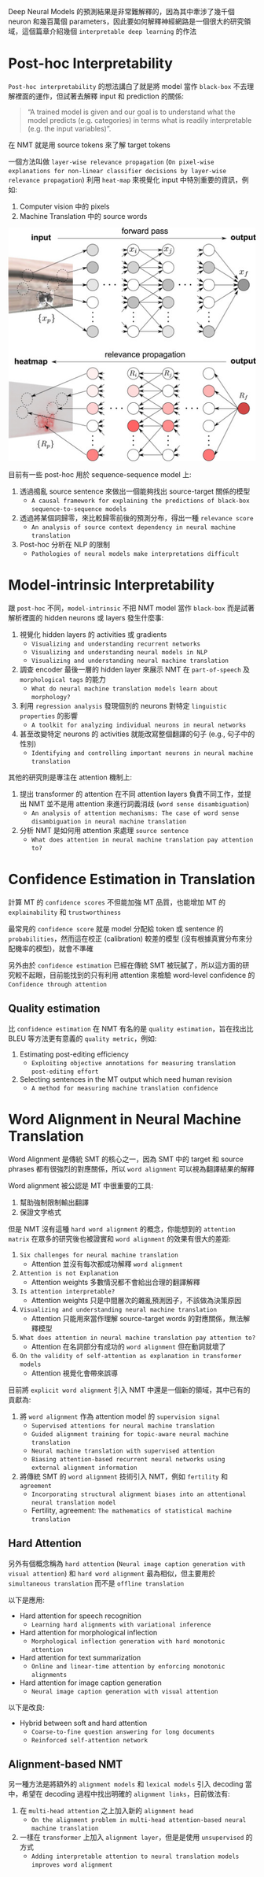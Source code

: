 Deep Neural Models 的預測結果是非常難解釋的，因為其中牽涉了幾千個 neuron 和幾百萬個 parameters，因此要如何解釋神經網路是一個很大的研究領域，這個篇章介紹幾個 `interpretable deep learning` 的作法

# Post-hoc Interpretability

`Post-hoc interpretability` 的想法講白了就是將 model 當作 `black-box` 不去理解裡面的運作，但試著去解釋 input 和 prediction 的關係:

> “A trained model is given and our goal is to understand what the model predicts (e.g. categories) in terms what is readily interpretable (e.g. the input variables)”.

在 NMT 就是用 source tokens 來了解 target tokens

一個方法叫做 `layer-wise relevance propagation` (`On pixel-wise explanations for non-linear classifier decisions by layer-wise relevance propagation`) 利用 `heat-map` 來視覺化 input 中特別重要的資訊，例如:

1. Computer vision 中的 pixels
2. Machine Translation 中的 source words

![](../../assets/layerwise_relevance_propagation.jpg)

目前有一些 post-hoc 用於 sequence-sequence model 上:

1. 透過搗亂 source sentence 來做出一個能夠找出 source-target 關係的模型
   * `A causal framework for explaining the predictions of black-box sequence-to-sequence models`
2. 透過將某個詞歸零，來比較歸零前後的預測分布，得出一種 `relevance score`
   * `An analysis of source context dependency in neural machine translation`
3. Post-hoc 分析在 NLP 的限制
   * `Pathologies of neural models make interpretations difficult`


# Model-intrinsic Interpretability

跟 `post-hoc` 不同，`model-intrinsic` 不把 NMT model 當作 `black-box` 而是試著解析裡面的 hidden neurons 或 layers 發生什麼事:

1. 視覺化 hidden layers 的 activities 或 gradients
   * `Visualizing and understanding recurrent networks`
   * `Visualizing and understanding neural models in NLP`
   * `Visualizing and understanding neural machine translation` 
2. 調查 encoder 最後一層的 hidden layer 來展示 NMT 在 `part-of-speech` 及 `morphological tags` 的能力
   *  `What do neural machine translation models learn about morphology?`
3. 利用 `regression analysis` 發現個別的 neurons 對特定 `linguistic properties` 的影響
   * `A toolkit for analyzing individual neurons in neural networks`
4. 甚至改變特定 neurons 的 activities 就能改寫整個翻譯的句子 (e.g., 句子中的性別)
   * `Identifying and controlling important neurons in neural machine translation`

其他的研究則是專注在 attention 機制上:

1. 提出 transformer 的 attention 在不同 attention layers 負責不同工作，並提出 NMT 並不是用 attention 來進行詞義消歧 (`word sense disambiguation`)
   * `An analysis of attention mechanisms: The case of word sense disambiguation in neural machine translation`
2. 分析 NMT 是如何用 attention 來處理 `source sentence`
   * `What does attention in neural machine translation pay attention to?`

# Confidence Estimation in Translation

計算 MT 的 `confidence scores` 不但能加強 MT 品質，也能增加 MT 的 `explainability` 和 `trustworthiness`

最常見的 `confidence score` 就是 model 分配給 token 或 sentence 的 `probabilities`，然而這在校正 (calibration) 較差的模型 (沒有根據真實分布來分配機率的模型)，就會不準確

另外由於 `confidence estimation` 已經在傳統 SMT 被玩膩了，所以這方面的研究較不起眼，目前能找到的只有利用 attention 來檢驗 word-level confidence 的 `Confidence through attention`

## Quality estimation

比 `confidence estimation` 在 NMT 有名的是 `quality estimation`，旨在找出比 BLEU 等方法更有意義的 `quality metric`，例如:

1. Estimating post-editing efficiency
   *  `Exploiting objective annotations for measuring translation post-editing effort`
2. Selecting sentences in the MT output which need human revision
   * `A method for measuring machine translation confidence`

# Word Alignment in Neural Machine Translation

Word Alignment 是傳統 SMT 的核心之一，因為 SMT 中的 target 和 source phrases 都有很強烈的對應關係，所以 `word alignment` 可以視為翻譯結果的解釋

Word alignment 被公認是 MT 中很重要的工具:

1. 幫助強制限制輸出翻譯
2. 保證文字格式

但是 NMT 沒有這種 `hard word alignment` 的概念，你能想到的 `attention matrix` 在眾多的研究後也被證實和 `word alignment` 的效果有很大的差距: 

1. `Six challenges for neural machine translation`
   * Attention 並沒有每次都成功解釋 `word alignment`
2. `Attention is not Explanation`
   * Attention weights 多數情況都不會給出合理的翻譯解釋
3. `Is attention interpretable?`
   * Attention weights 只是中間層次的雜亂預測因子，不該做為決策原因
4. `Visualizing and understanding neural machine translation`
   * Attention 只能用來當作理解 source-target words 的對應關係，無法解釋模型
5. `What does attention in neural machine translation pay attention to?`
   * Attention 在名詞部分有成功的 `word alignment` 但在動詞就壞了
6. `On the validity of self-attention as explanation in transformer models`
   * Attention 視覺化會帶來誤導

目前將 `explicit word alignment` 引入 NMT 中還是一個新的領域，其中已有的貢獻為:

1. 將 `word alignment` 作為 attention model 的 `supervision signal`
   * `Supervised attentions for neural machine translation`
   * `Guided alignment training for topic-aware neural machine translation`
   * `Neural machine translation with supervised attention`
   * `Biasing attention-based recurrent neural networks using external alignment information`
2. 將傳統 SMT 的 `word alignment` 技術引入 NMT，例如 `fertility` 和 `agreement`
   * `Incorporating structural alignment biases into an attentional neural translation model`
   * Fertility, agreement: `The mathematics of statistical machine translation`

## Hard Attention

另外有個概念稱為 `hard attention` (`Neural image caption generation with visual attention`) 和 `hard word alignment` 最為相似，但主要用於 `simultaneous translation` 而不是 `offline translation`

以下是應用:

* Hard attention for speech recognition
  * `Learning hard alignments with variational inference`
* Hard attention for morphological inflection
  * `Morphological inflection generation with hard monotonic attention`
* Hard attention for text summarization
  * `Online and linear-time attention by enforcing monotonic alignments`
* Hard attention for image caption generation
  * `Neural image caption generation with visual attention`

以下是改良:

* Hybrid between soft and hard attention
  * `Coarse-to-fine question answering for long documents`
  * `Reinforced self-attention network`

## Alignment-based NMT

另一種方法是將額外的 `alignment models` 和 `lexical models` 引入 decoding 當中，希望在 decoding 過程中找出明確的 `alignment links`，目前做法有:

1. 在 `multi-head attention` 之上加入新的 `alignment head`
   * `On the alignment problem in multi-head attention-based neural machine translation`
2. 一樣在 `transformer` 上加入 `alignment layer`，但是是使用 `unsupervised` 的方式
   * `Adding interpretable attention to neural translation models improves word alignment`

